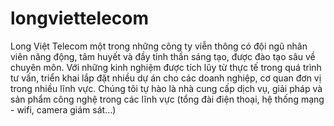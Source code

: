 # longviettelecom
Long Việt Telecom một trong những công ty viễn thông có đội ngũ nhân viên năng động, tâm huyết và đầy tinh thần sáng tạo, được đào tạo sâu về chuyên môn. Với những kinh nghiệm được tích lũy từ thực tế trong quá trình tư vấn, triển khai lắp đặt nhiều dự án cho các doanh nghiệp, cơ quan đơn vị trong nhiều lĩnh vực. Chúng tôi tự hào là nhà cung cấp dịch vụ, giải pháp và sản phẩm công nghệ trong các lĩnh vực (tổng đài điện thoại, hệ thống mạng - wifi, camera giám sát…)
